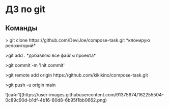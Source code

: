 # ДЗ по git

## Команды
<p>> git clone https://github.com/DeviJoe/compose-task.git *клонирую репозиторий*</p>
<p>>git add . *добавляю все файлы проекта*</p>
<p>>git commit -m 'Init commit'</p>
<p>>git remote add origin https://github.com/kikikino/compose-task.git</p>
<p>>git  push -u origin main</p>
<p>![сайт1](https://user-images.githubusercontent.com/91375674/162255504-0c89c90d-b1df-4b16-80d8-6b95f1bb0662.png)</p>
